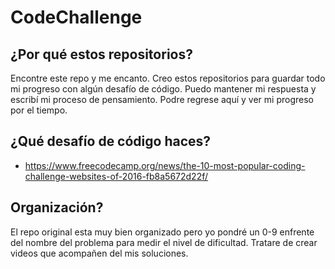# CodeChallenge

## ¿Por qué estos repositorios?

Encontre este repo y me encanto. Creo estos repositorios para guardar todo mi progreso con algún desafío de código.
Puedo mantener mi respuesta y escribí mi proceso de pensamiento. Podre regrese aquí y ver mi progreso por el tiempo.

## ¿Qué desafío de código haces?
- https://www.freecodecamp.org/news/the-10-most-popular-coding-challenge-websites-of-2016-fb8a5672d22f/

## Organización?

El repo original esta muy bien organizado pero yo pondré un 0-9 enfrente del nombre del problema para medir el nivel de dificultad. 
Tratare de crear videos que acompañen del mis soluciones.
